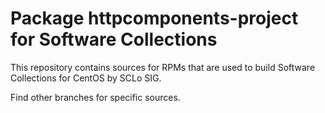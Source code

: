 # Package httpcomponents-project for Software Collections

This repository contains sources for RPMs that are used
to build Software Collections for CentOS by SCLo SIG.

Find other branches for specific sources.

